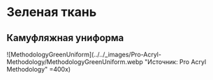 # Зеленая ткань

## Камуфляжная униформа

![MethodologyGreenUniform](../../_images/Pro-Acryl-Methodology/MethodologyGreenUniform.webp "Источник: Pro Acryl Methodology" =400x)